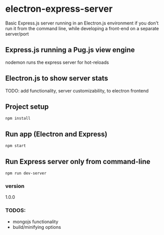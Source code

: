 # electron-express-server
Basic Express.js server running in an Electron.js environment
if you don't run it from the command line, while developing a front-end on a separate server/port


## Express.js running a Pug.js view engine
nodemon runs the express server for hot-reloads

## Electron.js to show server stats
TODO: add functionality, server customizability, to electron frontend

## Project setup
```
npm install
```

## Run app (Electron and Express)
```
npm start
```

## Run Express server only from command-line
```
npm run dev-server
```

### version
1.0.0

### TODOS:
  - mongojs functionality
  - build/minifying options
